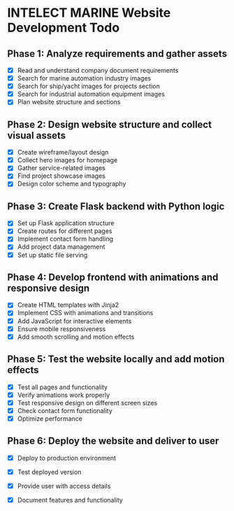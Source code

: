 # INTELECT MARINE Website Development Todo

## Phase 1: Analyze requirements and gather assets
- [x] Read and understand company document requirements
- [x] Search for marine automation industry images
- [x] Search for ship/yacht images for projects section
- [x] Search for industrial automation equipment images
- [x] Plan website structure and sections

## Phase 2: Design website structure and collect visual assets
- [x] Create wireframe/layout design
- [x] Collect hero images for homepage
- [x] Gather service-related images
- [x] Find project showcase images
- [x] Design color scheme and typography

## Phase 3: Create Flask backend with Python logic
- [x] Set up Flask application structure
- [x] Create routes for different pages
- [x] Implement contact form handling
- [x] Add project data management
- [x] Set up static file serving

## Phase 4: Develop frontend with animations and responsive design
- [x] Create HTML templates with Jinja2
- [x] Implement CSS with animations and transitions
- [x] Add JavaScript for interactive elements
- [x] Ensure mobile responsiveness
- [x] Add smooth scrolling and motion effects

## Phase 5: Test the website locally and add motion effects
- [x] Test all pages and functionality
- [x] Verify animations work properly
- [x] Test responsive design on different screen sizes
- [x] Check contact form functionality
- [x] Optimize performance

## Phase 6: Deploy the website and deliver to user
- [x] Deploy to production environment
- [x] Test deployed version
- [x] Provide user with access details
- [x] Document features and functionality


